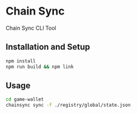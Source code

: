 # Chain Sync

Chain Sync CLI Tool

## Installation and Setup

```bash
npm install
npm run build && npm link
```

## Usage

```bash
cd game-wallet
chainsync sync -f ./registry/global/state.json
```
